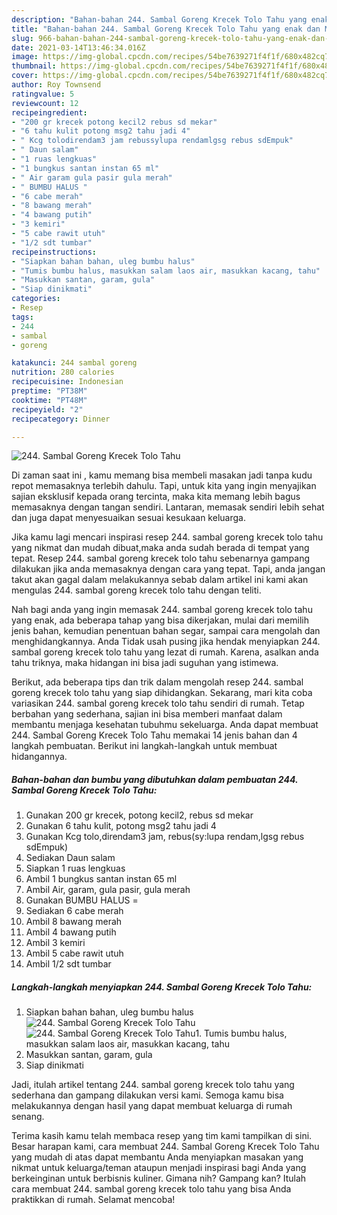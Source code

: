 ```yaml
---
description: "Bahan-bahan 244. Sambal Goreng Krecek Tolo Tahu yang enak dan Mudah Dibuat"
title: "Bahan-bahan 244. Sambal Goreng Krecek Tolo Tahu yang enak dan Mudah Dibuat"
slug: 966-bahan-bahan-244-sambal-goreng-krecek-tolo-tahu-yang-enak-dan-mudah-dibuat
date: 2021-03-14T13:46:34.016Z
image: https://img-global.cpcdn.com/recipes/54be7639271f4f1f/680x482cq70/244-sambal-goreng-krecek-tolo-tahu-foto-resep-utama.jpg
thumbnail: https://img-global.cpcdn.com/recipes/54be7639271f4f1f/680x482cq70/244-sambal-goreng-krecek-tolo-tahu-foto-resep-utama.jpg
cover: https://img-global.cpcdn.com/recipes/54be7639271f4f1f/680x482cq70/244-sambal-goreng-krecek-tolo-tahu-foto-resep-utama.jpg
author: Roy Townsend
ratingvalue: 5
reviewcount: 12
recipeingredient:
- "200 gr krecek potong kecil2 rebus sd mekar"
- "6 tahu kulit potong msg2 tahu jadi 4"
- " Kcg tolodirendam3 jam rebussylupa rendamlgsg rebus sdEmpuk"
- " Daun salam"
- "1 ruas lengkuas"
- "1 bungkus santan instan 65 ml"
- " Air garam gula pasir gula merah"
- " BUMBU HALUS "
- "6 cabe merah"
- "8 bawang merah"
- "4 bawang putih"
- "3 kemiri"
- "5 cabe rawit utuh"
- "1/2 sdt tumbar"
recipeinstructions:
- "Siapkan bahan bahan, uleg bumbu halus"
- "Tumis bumbu halus, masukkan salam laos air, masukkan kacang, tahu"
- "Masukkan santan, garam, gula"
- "Siap dinikmati"
categories:
- Resep
tags:
- 244
- sambal
- goreng

katakunci: 244 sambal goreng 
nutrition: 280 calories
recipecuisine: Indonesian
preptime: "PT38M"
cooktime: "PT48M"
recipeyield: "2"
recipecategory: Dinner

---
```



![244. Sambal Goreng Krecek Tolo Tahu](https://img-global.cpcdn.com/recipes/54be7639271f4f1f/680x482cq70/244-sambal-goreng-krecek-tolo-tahu-foto-resep-utama.jpg)

Di zaman  saat ini , kamu memang bisa membeli masakan jadi tanpa kudu repot memasaknya terlebih dahulu. Tapi, untuk kita yang ingin menyajikan sajian eksklusif kepada orang tercinta, maka kita memang lebih bagus memasaknya dengan tangan sendiri. Lantaran, memasak sendiri lebih sehat dan juga dapat menyesuaikan sesuai kesukaan keluarga.

Jika kamu lagi mencari inspirasi resep 244. sambal goreng krecek tolo tahu yang nikmat dan mudah dibuat,maka anda sudah berada di tempat yang tepat. Resep 244. sambal goreng krecek tolo tahu  sebenarnya gampang dilakukan jika anda memasaknya dengan cara yang tepat. Tapi, anda jangan takut akan gagal dalam melakukannya 
sebab dalam artikel ini kami akan mengulas 244. sambal goreng krecek tolo tahu dengan teliti.  



Nah bagi anda yang ingin memasak 244. sambal goreng krecek tolo tahu yang enak, ada beberapa tahap yang bisa dikerjakan, mulai dari memilih jenis bahan, kemudian penentuan bahan segar, sampai cara mengolah dan menghidangkannya. Anda Tidak usah pusing jika hendak menyiapkan 244. sambal goreng krecek tolo tahu yang lezat di rumah. Karena, asalkan anda  tahu triknya, maka hidangan ini bisa jadi suguhan yang istimewa.

Berikut, ada beberapa tips dan trik dalam mengolah resep 244. sambal goreng krecek tolo tahu yang siap dihidangkan. Sekarang, mari kita coba variasikan 244. sambal goreng krecek tolo tahu sendiri di rumah. Tetap berbahan yang sederhana, sajian ini bisa memberi manfaat dalam membantu menjaga kesehatan tubuhmu sekeluarga. Anda dapat membuat 244. Sambal Goreng Krecek Tolo Tahu memakai 14 jenis bahan dan 4 langkah pembuatan. Berikut ini langkah-langkah untuk membuat hidangannya.

<!--inarticleads1-->

##### Bahan-bahan dan bumbu yang dibutuhkan dalam pembuatan 244. Sambal Goreng Krecek Tolo Tahu:

1. Gunakan 200 gr krecek, potong kecil2, rebus sd mekar
1. Gunakan 6 tahu kulit, potong msg2 tahu jadi 4
1. Gunakan  Kcg tolo,direndam3 jam, rebus(sy:lupa rendam,lgsg rebus sdEmpuk)
1. Sediakan  Daun salam
1. Siapkan 1 ruas lengkuas
1. Ambil 1 bungkus santan instan 65 ml
1. Ambil  Air, garam, gula pasir, gula merah
1. Gunakan  BUMBU HALUS =
1. Sediakan 6 cabe merah
1. Ambil 8 bawang merah
1. Ambil 4 bawang putih
1. Ambil 3 kemiri
1. Ambil 5 cabe rawit utuh
1. Ambil 1/2 sdt tumbar




<!--inarticleads2-->

##### Langkah-langkah menyiapkan 244. Sambal Goreng Krecek Tolo Tahu:

1. Siapkan bahan bahan, uleg bumbu halus
<img src="https://img-global.cpcdn.com/steps/602a7c13a11c922f/160x128cq70/244-sambal-goreng-krecek-tolo-tahu-langkah-memasak-1-foto.jpg" alt="244. Sambal Goreng Krecek Tolo Tahu"><img src="https://img-global.cpcdn.com/steps/6e365ac456c50d27/160x128cq70/244-sambal-goreng-krecek-tolo-tahu-langkah-memasak-1-foto.jpg" alt="244. Sambal Goreng Krecek Tolo Tahu">1. Tumis bumbu halus, masukkan salam laos air, masukkan kacang, tahu
1. Masukkan santan, garam, gula
1. Siap dinikmati




Jadi, itulah artikel tentang  244. sambal goreng krecek tolo tahu  yang sederhana dan gampang dilakukan versi kami. Semoga kamu bisa melakukannya dengan hasil yang dapat membuat keluarga di rumah senang. 

Terima kasih kamu telah membaca resep yang tim kami tampilkan di sini. Besar harapan kami, cara membuat  244. Sambal Goreng Krecek Tolo Tahu yang mudah di atas dapat membantu Anda menyiapkan masakan yang nikmat untuk keluarga/teman ataupun menjadi inspirasi bagi Anda yang berkeinginan untuk berbisnis kuliner. Gimana nih? Gampang kan? Itulah cara membuat 244. sambal goreng krecek tolo tahu yang bisa Anda praktikkan di rumah. Selamat mencoba!

